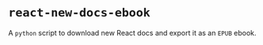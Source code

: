 
# `react-new-docs-ebook`
A `python` script to download new React docs and export it as an `EPUB` ebook.


